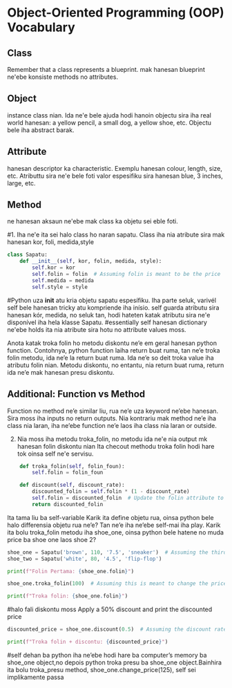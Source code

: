 # Object-Oriented Programming (OOP) Vocabulary
## Class
Remember that a class represents a blueprint.
mak hanesan blueprint ne'ebe konsiste methods no attributes.
## Object
instance class nian. Ida ne'e bele ajuda hodi hanoin objectu sira iha real world hanesan: a yellow pencil, a small dog, a yellow shoe, etc. Objectu bele iha abstract barak.
## Attribute
hanesan descriptor ka characteristic. Exemplu hanesan colour, length, size, etc. Atributtu sira ne'e bele foti valor espesifiku sira hanesan  blue, 3 inches, large, etc.
## Method
ne hanesan aksaun ne'ebe mak class ka objetu sei eble foti.


#1. Iha ne'e ita sei halo class ho naran sapatu. Class iha nia atribute sira mak hanesan kor, foli, medida,style
```python
class Sapatu:
    def __init__(self, kor, folin, medida, style):
        self.kor = kor
        self.folin = folin  # Assuming folin is meant to be the price
        self.medida = medida
        self.style = style        
 ```       
#Python uza __init__ atu kria objetu sapatu espesífiku. 
Iha parte seluk, varivél self bele hanesan tricky atu kompriende iha inísio. 
self guarda atributu sira hanesan kór, medida, no seluk tan, hodi hateten katak atributu sira ne'e disponível iha hela klasse Sapatu. 
#essentially self hanesan dictionary ne'ebe holds ita nia atribute sira hotu no attribute values moss.


Anota katak troka folin ho metodu diskontu ne’e em geral hanesan python function. 
Contohnya, python function laiha return buat ruma, tan ne’e troka folin metodu, ida ne’e la return buat ruma. 
Ida ne’e so deit troka value iha atributu folin nian. Metodu diskontu, no entantu, nia return buat ruma, return ida ne’e mak hanesan presu diskontu.


## Additional: Function vs Method
Function no method ne’e similar liu, rua ne’e  uza keyword ne’ebe hanesan. 
Sira moss iha inputs no return outputs. 
Nia kontrariu mak method ne’e iha class nia laran, iha ne’ebe function ne’e laos iha class nia laran or outside.


2. Nia moss iha metodu troka_folin, no metodu ida ne'e nia output mk hanesan folin diskontu nian
Ita checout methodu troka folin hodi hare tok oinsa self ne'e servisu.

```python
    def troka_folin(self, folin_foun):
        self.folin = folin_foun

    def discount(self, discount_rate):
        discounted_folin = self.folin * (1 - discount_rate)
        self.folin = discounted_folin  # Update the folin attribute to reflect the discounted price
        return discounted_folin
```    
Ita tama liu ba self-variable
Karik ita define objetu rua, oinsa python bele halo differensia objetu rua ne’e?
Tan ne’e iha ne’ebe self-mai iha play. 
Karik ita bolu troka_folin metodu  iha shoe_one, oinsa python bele hatene no muda price ba shoe one laos shoe 2?

```python
shoe_one = Sapatu('brown', 110, '7.5', 'sneaker')  # Assuming the third parameter is the size and the fourth is the price
shoe_two = Sapatu('white', 80, '4.5', 'flip-flop')

print(f"Folin Pertama: {shoe_one.folin}")

shoe_one.troka_folin(100)  # Assuming this is meant to change the price to 100

print(f"Troka folin: {shoe_one.folin}")
```
#halo fali diskontu moss
Apply a 50% discount and print the discounted price


```python
discounted_price = shoe_one.discount(0.5)  # Assuming the discount rate is 0.5 for 50%

print(f"Troka folin + discontu: {discounted_price}")

```

#self dehan ba python iha ne’ebe hodi hare ba computer’s memory ba shoe_one object,no depois python troka presu  ba shoe_one object.Bainhira ita bolu troka_presu method, shoe_one.change_price(125), self sei implikamente passa

